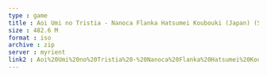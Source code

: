 ```yaml
---
type : game
title : Aoi Umi no Tristia - Nanoca Flanka Hatsumei Koubouki (Japan) (Shokai Genteiban)
size : 482.6 M
format : iso
archive : zip
server : myrient
link2 : Aoi%20Umi%20no%20Tristia%20-%20Nanoca%20Flanka%20Hatsumei%20Koubouki%20%28Japan%29%20%28Shokai%20Genteiban%29
---
```

